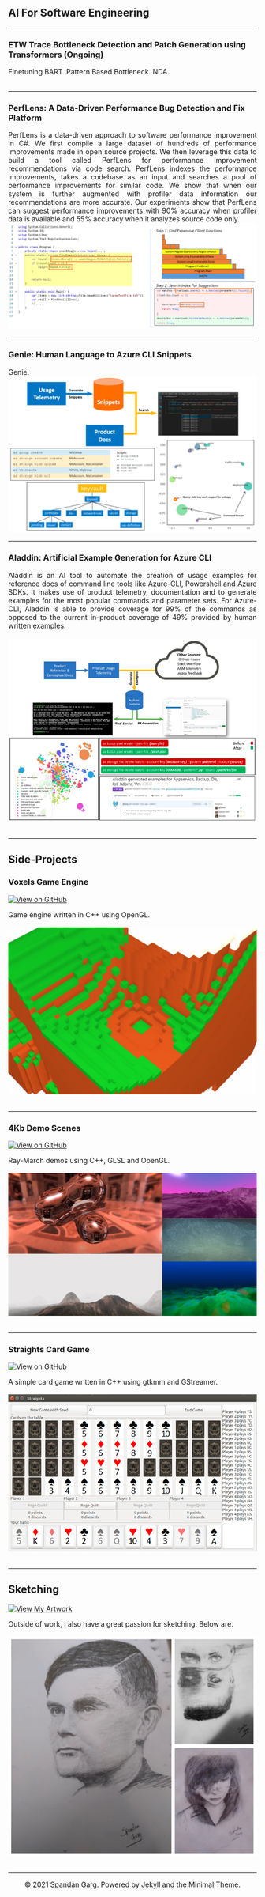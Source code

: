 
## AI For Software Engineering
---
### ETW Trace Bottleneck Detection and Patch Generation using Transformers (Ongoing)

<div style="text-align: justify">Finetuning BART. Pattern Based Bottleneck. NDA.</div>
<br>

---

### PerfLens: A Data-Driven Performance Bug Detection and Fix Platform

<div style="text-align: justify">PerfLens is a data-driven approach to software performance improvement in C#. We first compile a large dataset of hundreds of performance improvements made in open source
projects. We then leverage this data to build a tool called PerfLens for performance improvement recommendations via code search. PerfLens indexes the performance improvements, takes a codebase as an input and searches a pool of performance improvements for similar code. We show that
when our system is further augmented with profiler data information our recommendations are more accurate. Our
experiments show that PerfLens can suggest performance improvements with 90% accuracy when profiler data is available and 55% accuracy when it analyzes source code only.</div>

<center><img src="images/PerfLensSuggestions.PNG"/></center>

---
### Genie: Human Language to Azure CLI Snippets

<div style="text-align: justify">Genie.</div>

<center><img src="images/Genie.PNG"/></center>

---
### Aladdin: Artificial Example Generation for Azure CLI

<div style="text-align: justify">Aladdin is an AI tool to automate the creation of usage examples for reference docs of command line
tools like Azure-CLI, Powershell and Azure SDKs. It makes use of product telemetry, documentation and to generate examples for the most popular commands and parameter sets. For Azure-CLI, Aladdin is able to provide coverage for 99% of the commands as opposed to the current in-product coverage of 49%
provided by human written examples.</div>
<br>
<center><img src="images/Aladdin.png"></center>
<br>

---
## Side-Projects

### Voxels Game Engine
[![View on GitHub](https://img.shields.io/badge/GitHub-View_on_GitHub-blue?logo=GitHub)](https://github.com/glGarg/Voxels)

<div style="text-align: justify">Game engine written in C++ using OpenGL.</div>
<br>
<center><img src="images/Voxels.jpg"/></center>
<br>

---
### 4Kb Demo Scenes

[![View on GitHub](https://img.shields.io/badge/GitHub-View_on_GitHub-blue?logo=GitHub)](https://github.com/glGarg/4Kb-Demo-Scenes)

<div style="text-align: justify">Ray-March demos using C++, GLSL and OpenGL.</div>
<br>
<center><img src="images/4Kb.png"/></center>
<br>

---
### Straights Card Game

[![View on GitHub](https://img.shields.io/badge/GitHub-View_on_GitHub-blue?logo=GitHub)](https://github.com/glGarg/Straights)

<div style="text-align: justify">A simple card game written in C++ using gtkmm and GStreamer.</div>
<br>
<center><img src="images/Straights.png"/></center>
<br>

---
## Sketching

[![View My Artwork](https://img.shields.io/badge/Tumblr-View_My_Artwork-grey?logo=tumblr&labelColor=blue)](https://spandangarg.tumblr.com)

<div style="text-align: justify">Outside of work, I also have a great passion for sketching. Below are.</div>
<br>
<center><img src="images/Sketches.png"/></center>
<br>

---
<center>© 2021 Spandan Garg. Powered by Jekyll and the Minimal Theme.</center>

